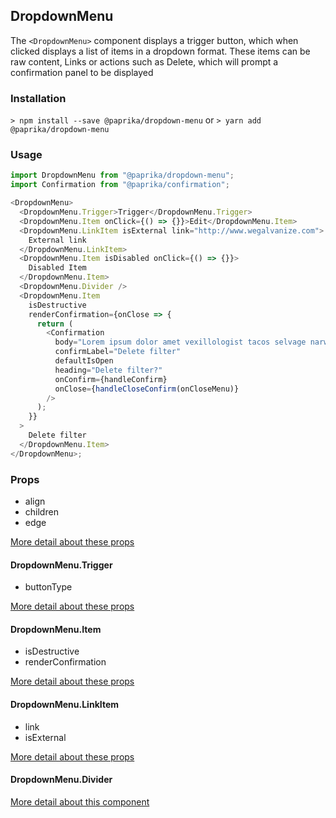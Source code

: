 ## DropdownMenu

The `<DropdownMenu>` component displays a trigger button, which when clicked displays a list of items in a dropdown format. These items can be raw content, Links or actions such as Delete, which will prompt a confirmation panel to be displayed

### Installation

`> npm install --save @paprika/dropdown-menu`
or
`> yarn add @paprika/dropdown-menu`

### Usage

```js
import DropdownMenu from "@paprika/dropdown-menu";
import Confirmation from "@paprika/confirmation";

<DropdownMenu>
  <DropdownMenu.Trigger>Trigger</DropdownMenu.Trigger>
  <DropdownMenu.Item onClick={() => {}}>Edit</DropdownMenu.Item>
  <DropdownMenu.LinkItem isExternal link="http://www.wegalvanize.com">
    External link
  </DropdownMenu.LinkItem>
  <DropdownMenu.Item isDisabled onClick={() => {}}>
    Disabled Item
  </DropdownMenu.Item>
  <DropdownMenu.Divider />
  <DropdownMenu.Item
    isDestructive
    renderConfirmation={onClose => {
      return (
        <Confirmation
          body="Lorem ipsum dolor amet vexillologist tacos selvage narwhal butcher twee ethical hot chicken."
          confirmLabel="Delete filter"
          defaultIsOpen
          heading="Delete filter?"
          onConfirm={handleConfirm}
          onClose={handleCloseConfirm(onCloseMenu)}
        />
      );
    }}
  >
    Delete filter
  </DropdownMenu.Item>
</DropdownMenu>;
```

### Props

- align
- children
- edge

[More detail about these props](https://github.com/acl-services/paprika/blob/master/packages/DropdownMenu/src/DropdownMenu.js)

#### DropdownMenu.Trigger

- buttonType

[More detail about these props](https://github.com/acl-services/paprika/blob/master/packages/DropdownMenu/src/components/Trigger/Trigger.js)

#### DropdownMenu.Item

- isDestructive
- renderConfirmation

[More detail about these props](https://github.com/acl-services/paprika/blob/master/packages/DropdownMenu/src/components/Item/Item.js)

#### DropdownMenu.LinkItem

- link
- isExternal

[More detail about these props](https://github.com/acl-services/paprika/blob/master/packages/DropdownMenu/src/components/LinkItem/LinkItem.js)

#### DropdownMenu.Divider

[More detail about this component](https://github.com/acl-services/paprika/blob/master/packages/DropdownMenu/src/components/Divider/Divider.js)
